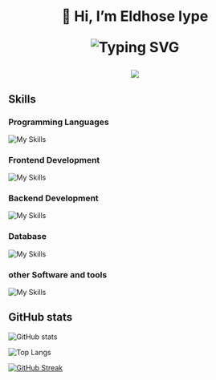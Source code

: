 

<h1 align="center">
👋 Hi, I’m Eldhose Iype
<p align="center">
<img src="https://readme-typing-svg.demolab.com?                font=Playfair+Display&size=30&pause=1000&center=true&vCenter=true&width=435&lines=Information+Technology+Student;Web+Developer;Always+Learning+New+Skills+" alt="Typing    SVG" />
</p>

</h1>
<div align="center">
    <img src="https://user-images.githubusercontent.com/89120135/205419609-d8cf7f28-2524-4b5b-bb17-b6dd13a324cf.gif"/>
</div>


## Skills
### Programming Languages
 ![My Skills](https://skillicons.dev/icons?i=python,c,javascript)
 ### Frontend Development
 ![My Skills](https://skillicons.dev/icons?i=html,css,tailwind,bootstrap,react,mui,framermotion)
 ### Backend Development
 ![My Skills](https://skillicons.dev/icons?i=nodejs,django,flask)
  ### Database
 ![My Skills](https://skillicons.dev/icons?i=mysql,postgresql,mongodb,sqlite)
### other Software and tools
 ![My Skills](https://skillicons.dev/icons?i=git,firebase,postman,netlify)
 
 

## GitHub stats
![ GitHub stats](https://github-readme-stats.vercel.app/api?username=Eldhosee&show_icons=true&theme=radical)

![Top Langs](https://github-readme-stats.vercel.app/api/top-langs/?username=Eldhosee&layout=compact&theme=radical)

[![GitHub Streak](https://streak-stats.demolab.com/?user=Eldhosee)](https://git.io/streak-stats)
<!---
Eldhosee/Eldhosee is a ✨ special ✨ repository because its `README.md` (this file) appears on your GitHub profile.
You can click the Preview link to take a look at your changes.
--->
